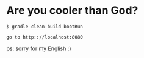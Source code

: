 # Are you cooler than God?

    $ gradle clean build bootRun
    
    go to http:://localhost:8080
    
ps: sorry for my English :)
